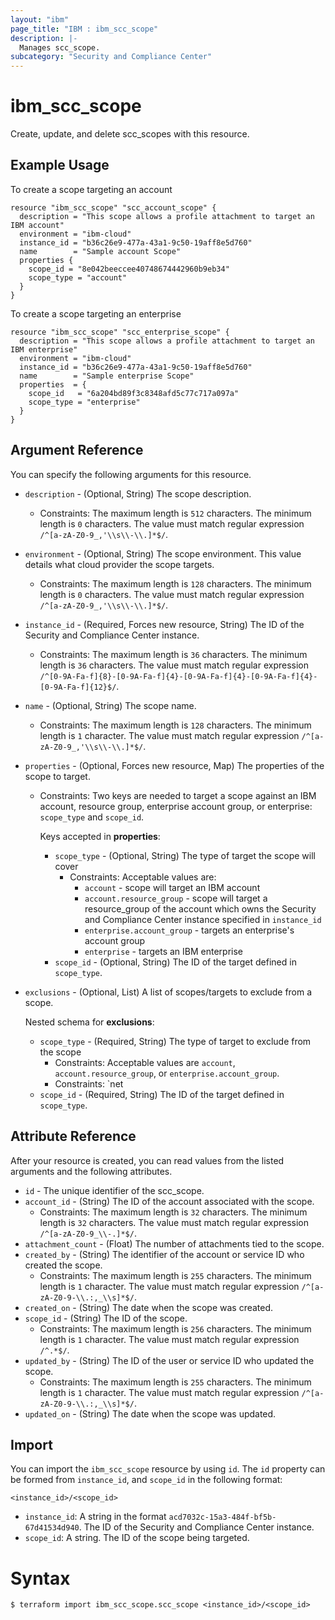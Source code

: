 ```yaml
---
layout: "ibm"
page_title: "IBM : ibm_scc_scope"
description: |-
  Manages scc_scope.
subcategory: "Security and Compliance Center"
---
```


# ibm_scc_scope

Create, update, and delete scc_scopes with this resource.

## Example Usage

To create a scope targeting an account
```hcl
resource "ibm_scc_scope" "scc_account_scope" {
  description = "This scope allows a profile attachment to target an IBM account"
  environment = "ibm-cloud"
  instance_id = "b36c26e9-477a-43a1-9c50-19aff8e5d760"
  name        = "Sample account Scope"
  properties {
    scope_id = "8e042beeccee40748674442960b9eb34"
    scope_type = "account"
  }
}
```

To create a scope targeting an enterprise
```hcl
resource "ibm_scc_scope" "scc_enterprise_scope" {
  description = "This scope allows a profile attachment to target an IBM enterprise"
  environment = "ibm-cloud"
  instance_id = "b36c26e9-477a-43a1-9c50-19aff8e5d760"
  name        = "Sample enterprise Scope"
  properties  = {
    scope_id   = "6a204bd89f3c8348afd5c77c717a097a"
    scope_type = "enterprise"
  }
}
```

## Argument Reference

You can specify the following arguments for this resource.

* `description` - (Optional, String) The scope description.
  * Constraints: The maximum length is `512` characters. The minimum length is `0` characters. The value must match regular expression `/^[a-zA-Z0-9_,'\\s\\-\\.]*$/`.
* `environment` - (Optional, String) The scope environment. This value details what cloud provider the scope targets.
  * Constraints: The maximum length is `128` characters. The minimum length is `0` characters. The value must match regular expression `/^[a-zA-Z0-9_,'\\s\\-\\.]*$/`.
* `instance_id` - (Required, Forces new resource, String) The ID of the Security and Compliance Center instance.
  * Constraints: The maximum length is `36` characters. The minimum length is `36` characters. The value must match regular expression `/^[0-9A-Fa-f]{8}-[0-9A-Fa-f]{4}-[0-9A-Fa-f]{4}-[0-9A-Fa-f]{4}-[0-9A-Fa-f]{12}$/`.
* `name` - (Optional, String) The scope name.
  * Constraints: The maximum length is `128` characters. The minimum length is `1` character. The value must match regular expression `/^[a-zA-Z0-9_,'\\s\\-\\.]*$/`.
* `properties` - (Optional, Forces new resource, Map) The properties of the scope to target.
  * Constraints: Two keys are needed to target a scope against an IBM account, resource group, enterprise account group, or enterprise: `scope_type` and `scope_id`.

    Keys accepted in **properties**:
      * `scope_type` - (Optional, String) The type of target the scope will cover
        * Constraints: Acceptable values are:
          * `account` - scope will target an IBM account
          * `account.resource_group` - scope will target a resource_group of the account which owns the Security and Compliance Center instance specified in `instance_id`
          * `enterprise.account_group` - targets an enterprise's account group
          * `enterprise` - targets an IBM enterprise
      * `scope_id` - (Optional, String) The ID of the target defined in `scope_type`.
* `exclusions` - (Optional, List) A list of scopes/targets to exclude from a scope.
  
  Nested schema for **exclusions**:
    * `scope_type` - (Required, String) The type of target to exclude from the scope
      * Constraints: Acceptable values are `account`, `account.resource_group`, or `enterprise.account_group`.
      * Constraints: `net
    * `scope_id` - (Required, String) The ID of the target defined in `scope_type`.

## Attribute Reference

After your resource is created, you can read values from the listed arguments and the following attributes.

* `id` - The unique identifier of the scc_scope.
* `account_id` - (String) The ID of the account associated with the scope.
  * Constraints: The maximum length is `32` characters. The minimum length is `32` characters. The value must match regular expression `/^[a-zA-Z0-9_\\-.]*$/`.
* `attachment_count` - (Float) The number of attachments tied to the scope.
* `created_by` - (String) The identifier of the account or service ID who created the scope.
  * Constraints: The maximum length is `255` characters. The minimum length is `1` character. The value must match regular expression `/^[a-zA-Z0-9-\\.:,_\\s]*$/`.
* `created_on` - (String) The date when the scope was created.
* `scope_id` - (String) The ID of the scope.
  * Constraints: The maximum length is `256` characters. The minimum length is `1` character. The value must match regular expression `/^.*$/`.
* `updated_by` - (String) The ID of the user or service ID who updated the scope.
  * Constraints: The maximum length is `255` characters. The minimum length is `1` character. The value must match regular expression `/^[a-zA-Z0-9-\\.:,_\\s]*$/`.
* `updated_on` - (String) The date when the scope was updated.


## Import

You can import the `ibm_scc_scope` resource by using `id`.
The `id` property can be formed from `instance_id`, and `scope_id` in the following format:

```
<instance_id>/<scope_id>
```
* `instance_id`: A string in the format `acd7032c-15a3-484f-bf5b-67d41534d940`. The ID of the Security and Compliance Center instance.
* `scope_id`: A string. The ID of the scope being targeted.

# Syntax
```
$ terraform import ibm_scc_scope.scc_scope <instance_id>/<scope_id>
```

